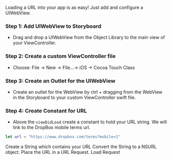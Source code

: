 Loading a URL into your app is as easy! Just add and configure a UIWebView.

### Step 1: Add UIWebView to Storyboard

- Drag and drop a UIWebView from the Object Library to the main view of your ViewController.


### Step 2: Create a custom ViewController file

- Choose: File -> New -> File...-> iOS -> Cocoa Touch Class

### Step 3: Create an Outlet for the UIWebView

- Create an outlet for the WebView by ctrl + dragging from the WebView in the Storyboard to your custom ViewController swift file.

### Step 4: Create Constant for URL

- Above the `viewDidLoad` create a constant to hold your URL string. We will link to the DropBox mobile terms url.

```swift
let url = "https://www.dropbox.com/terms?mobile=1"
``` 

Create a String which contains your URL
Convert the String to a NSURL object.
Place the URL in a URL Request.
Load Request


